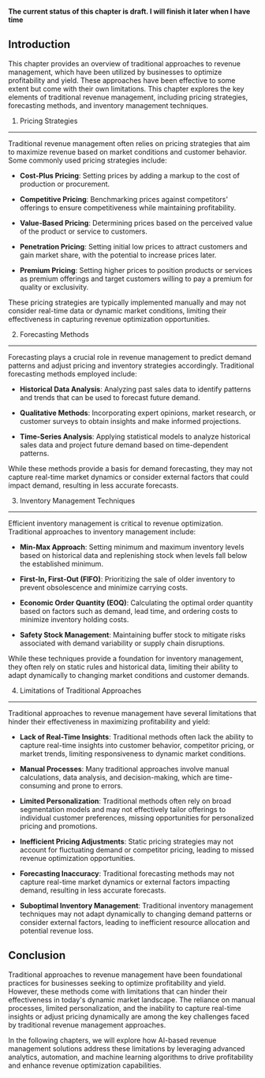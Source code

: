 **The current status of this chapter is draft. I will finish it later when I have time**

Introduction
------------

This chapter provides an overview of traditional approaches to revenue management, which have been utilized by businesses to optimize profitability and yield. These approaches have been effective to some extent but come with their own limitations. This chapter explores the key elements of traditional revenue management, including pricing strategies, forecasting methods, and inventory management techniques.

1. Pricing Strategies
---------------------

Traditional revenue management often relies on pricing strategies that aim to maximize revenue based on market conditions and customer behavior. Some commonly used pricing strategies include:

* **Cost-Plus Pricing**: Setting prices by adding a markup to the cost of production or procurement.

* **Competitive Pricing**: Benchmarking prices against competitors' offerings to ensure competitiveness while maintaining profitability.

* **Value-Based Pricing**: Determining prices based on the perceived value of the product or service to customers.

* **Penetration Pricing**: Setting initial low prices to attract customers and gain market share, with the potential to increase prices later.

* **Premium Pricing**: Setting higher prices to position products or services as premium offerings and target customers willing to pay a premium for quality or exclusivity.

These pricing strategies are typically implemented manually and may not consider real-time data or dynamic market conditions, limiting their effectiveness in capturing revenue optimization opportunities.

2. Forecasting Methods
----------------------

Forecasting plays a crucial role in revenue management to predict demand patterns and adjust pricing and inventory strategies accordingly. Traditional forecasting methods employed include:

* **Historical Data Analysis**: Analyzing past sales data to identify patterns and trends that can be used to forecast future demand.

* **Qualitative Methods**: Incorporating expert opinions, market research, or customer surveys to obtain insights and make informed projections.

* **Time-Series Analysis**: Applying statistical models to analyze historical sales data and project future demand based on time-dependent patterns.

While these methods provide a basis for demand forecasting, they may not capture real-time market dynamics or consider external factors that could impact demand, resulting in less accurate forecasts.

3. Inventory Management Techniques
----------------------------------

Efficient inventory management is critical to revenue optimization. Traditional approaches to inventory management include:

* **Min-Max Approach**: Setting minimum and maximum inventory levels based on historical data and replenishing stock when levels fall below the established minimum.

* **First-In, First-Out (FIFO)**: Prioritizing the sale of older inventory to prevent obsolescence and minimize carrying costs.

* **Economic Order Quantity (EOQ)**: Calculating the optimal order quantity based on factors such as demand, lead time, and ordering costs to minimize inventory holding costs.

* **Safety Stock Management**: Maintaining buffer stock to mitigate risks associated with demand variability or supply chain disruptions.

While these techniques provide a foundation for inventory management, they often rely on static rules and historical data, limiting their ability to adapt dynamically to changing market conditions and customer demands.

4. Limitations of Traditional Approaches
----------------------------------------

Traditional approaches to revenue management have several limitations that hinder their effectiveness in maximizing profitability and yield:

* **Lack of Real-Time Insights**: Traditional methods often lack the ability to capture real-time insights into customer behavior, competitor pricing, or market trends, limiting responsiveness to dynamic market conditions.

* **Manual Processes**: Many traditional approaches involve manual calculations, data analysis, and decision-making, which are time-consuming and prone to errors.

* **Limited Personalization**: Traditional methods often rely on broad segmentation models and may not effectively tailor offerings to individual customer preferences, missing opportunities for personalized pricing and promotions.

* **Inefficient Pricing Adjustments**: Static pricing strategies may not account for fluctuating demand or competitor pricing, leading to missed revenue optimization opportunities.

* **Forecasting Inaccuracy**: Traditional forecasting methods may not capture real-time market dynamics or external factors impacting demand, resulting in less accurate forecasts.

* **Suboptimal Inventory Management**: Traditional inventory management techniques may not adapt dynamically to changing demand patterns or consider external factors, leading to inefficient resource allocation and potential revenue loss.

Conclusion
----------

Traditional approaches to revenue management have been foundational practices for businesses seeking to optimize profitability and yield. However, these methods come with limitations that can hinder their effectiveness in today's dynamic market landscape. The reliance on manual processes, limited personalization, and the inability to capture real-time insights or adjust pricing dynamically are among the key challenges faced by traditional revenue management approaches.

In the following chapters, we will explore how AI-based revenue management solutions address these limitations by leveraging advanced analytics, automation, and machine learning algorithms to drive profitability and enhance revenue optimization capabilities.

